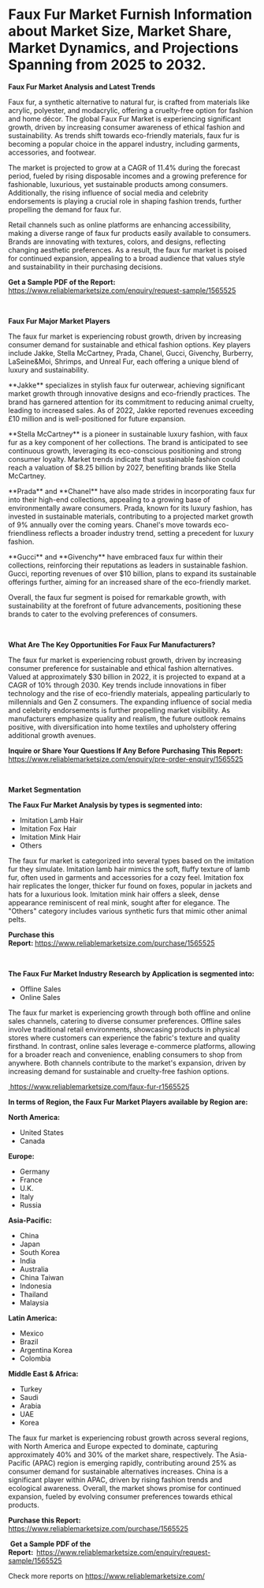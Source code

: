 <p><h1>Faux Fur Market Furnish Information about Market Size, Market Share, Market Dynamics, and Projections Spanning from 2025 to 2032.</h1></p><p><strong>Faux Fur Market Analysis and Latest Trends</strong></p>
<p><p>Faux fur, a synthetic alternative to natural fur, is crafted from materials like acrylic, polyester, and modacrylic, offering a cruelty-free option for fashion and home décor. The global Faux Fur Market is experiencing significant growth, driven by increasing consumer awareness of ethical fashion and sustainability. As trends shift towards eco-friendly materials, faux fur is becoming a popular choice in the apparel industry, including garments, accessories, and footwear. </p><p>The market is projected to grow at a CAGR of 11.4% during the forecast period, fueled by rising disposable incomes and a growing preference for fashionable, luxurious, yet sustainable products among consumers. Additionally, the rising influence of social media and celebrity endorsements is playing a crucial role in shaping fashion trends, further propelling the demand for faux fur. </p><p>Retail channels such as online platforms are enhancing accessibility, making a diverse range of faux fur products easily available to consumers. Brands are innovating with textures, colors, and designs, reflecting changing aesthetic preferences. As a result, the faux fur market is poised for continued expansion, appealing to a broad audience that values style and sustainability in their purchasing decisions.</p></p>
<p><strong>Get a Sample PDF of the Report:&nbsp;</strong> <a href="https://www.reliablemarketsize.com/enquiry/request-sample/1565525?utm_campaign=2281&utm_medium=2&utm_source=Github&utm_content=ia&utm_term=04042025&utm_id=faux-fur">https://www.reliablemarketsize.com/enquiry/request-sample/1565525</a></p>
<p>&nbsp;</p>
<p><strong>Faux Fur Major Market Players</strong></p>
<p><p>The faux fur market is experiencing robust growth, driven by increasing consumer demand for sustainable and ethical fashion options. Key players include Jakke, Stella McCartney, Prada, Chanel, Gucci, Givenchy, Burberry, LaSeine&Moi, Shrimps, and Unreal Fur, each offering a unique blend of luxury and sustainability.</p><p>**Jakke** specializes in stylish faux fur outerwear, achieving significant market growth through innovative designs and eco-friendly practices. The brand has garnered attention for its commitment to reducing animal cruelty, leading to increased sales. As of 2022, Jakke reported revenues exceeding £10 million and is well-positioned for future expansion.</p><p>**Stella McCartney** is a pioneer in sustainable luxury fashion, with faux fur as a key component of her collections. The brand is anticipated to see continuous growth, leveraging its eco-conscious positioning and strong consumer loyalty. Market trends indicate that sustainable fashion could reach a valuation of $8.25 billion by 2027, benefiting brands like Stella McCartney.</p><p>**Prada** and **Chanel** have also made strides in incorporating faux fur into their high-end collections, appealing to a growing base of environmentally aware consumers. Prada, known for its luxury fashion, has invested in sustainable materials, contributing to a projected market growth of 9% annually over the coming years. Chanel's move towards eco-friendliness reflects a broader industry trend, setting a precedent for luxury fashion.</p><p>**Gucci** and **Givenchy** have embraced faux fur within their collections, reinforcing their reputations as leaders in sustainable fashion. Gucci, reporting revenues of over $10 billion, plans to expand its sustainable offerings further, aiming for an increased share of the eco-friendly market.</p><p>Overall, the faux fur segment is poised for remarkable growth, with sustainability at the forefront of future advancements, positioning these brands to cater to the evolving preferences of consumers.</p></p>
<p>&nbsp;</p>
<p><strong>What Are The Key Opportunities For Faux Fur Manufacturers?</strong></p>
<p><p>The faux fur market is experiencing robust growth, driven by increasing consumer preference for sustainable and ethical fashion alternatives. Valued at approximately $30 billion in 2022, it is projected to expand at a CAGR of 10% through 2030. Key trends include innovations in fiber technology and the rise of eco-friendly materials, appealing particularly to millennials and Gen Z consumers. The expanding influence of social media and celebrity endorsements is further propelling market visibility. As manufacturers emphasize quality and realism, the future outlook remains positive, with diversification into home textiles and upholstery offering additional growth avenues.</p></p>
<p><strong>Inquire or Share Your Questions If Any Before Purchasing This Report:</strong> <a href="https://www.reliablemarketsize.com/enquiry/pre-order-enquiry/1565525?utm_campaign=2281&utm_medium=2&utm_source=Github&utm_content=ia&utm_term=04042025&utm_id=faux-fur">https://www.reliablemarketsize.com/enquiry/pre-order-enquiry/1565525</a></p>
<p>&nbsp;</p>
<p><strong>Market Segmentation</strong></p>
<p><strong>The Faux Fur Market Analysis by types is segmented into:</strong></p>
<p><ul><li>Imitation Lamb Hair</li><li>Imitation Fox Hair</li><li>Imitation Mink Hair</li><li>Others</li></ul></p>
<p><p>The faux fur market is categorized into several types based on the imitation fur they simulate. Imitation lamb hair mimics the soft, fluffy texture of lamb fur, often used in garments and accessories for a cozy feel. Imitation fox hair replicates the longer, thicker fur found on foxes, popular in jackets and hats for a luxurious look. Imitation mink hair offers a sleek, dense appearance reminiscent of real mink, sought after for elegance. The "Others" category includes various synthetic furs that mimic other animal pelts.</p></p>
<p><strong>Purchase this Report:&nbsp;</strong><a href="https://www.reliablemarketsize.com/purchase/1565525?utm_campaign=2281&utm_medium=2&utm_source=Github&utm_content=ia&utm_term=04042025&utm_id=faux-fur">https://www.reliablemarketsize.com/purchase/1565525</a></p>
<p>&nbsp;</p>
<p><strong>The Faux Fur Market Industry Research by Application is segmented into:</strong></p>
<p><ul><li>Offline Sales</li><li>Online Sales</li></ul></p>
<p><p>The faux fur market is experiencing growth through both offline and online sales channels, catering to diverse consumer preferences. Offline sales involve traditional retail environments, showcasing products in physical stores where customers can experience the fabric's texture and quality firsthand. In contrast, online sales leverage e-commerce platforms, allowing for a broader reach and convenience, enabling consumers to shop from anywhere. Both channels contribute to the market's expansion, driven by increasing demand for sustainable and cruelty-free fashion options.</p></p>
<p><a href="https://www.reliablemarketsize.com/faux-fur-r1565525?utm_campaign=2281&utm_medium=2&utm_source=Github&utm_content=ia&utm_term=04042025&utm_id=faux-fur">&nbsp;https://www.reliablemarketsize.com/faux-fur-r1565525</a></p>
<p><strong>In terms of Region, the Faux Fur Market Players available by Region are:</strong></p>
<p>
    <p> <strong> North America: </strong>
        <ul>
            <li>United States</li>
            <li>Canada</li>
        </ul>
        </p> 
    <p> <strong> Europe: </strong>
        <ul>
            <li>Germany</li>
            <li>France</li>
            <li>U.K.</li>
            <li>Italy</li>
            <li>Russia</li>
        </ul>
        </p> 
    <p> <strong> Asia-Pacific: </strong>
        <ul>
            <li>China</li>
            <li>Japan</li>
            <li>South Korea</li>
            <li>India</li>
            <li>Australia</li>
            <li>China Taiwan</li>
            <li>Indonesia</li>
            <li>Thailand</li>
            <li>Malaysia</li>
        </ul>
        </p> 
    <p> <strong> Latin America: </strong>
        <ul>
            <li>Mexico</li>
            <li>Brazil</li>
            <li>Argentina Korea</li>
            <li>Colombia</li>
        </ul>
        </p> 
    <p> <strong> Middle East & Africa: </strong>
        <ul>
            <li>Turkey</li>
            <li>Saudi</li>
            <li>Arabia</li>
            <li>UAE</li>
            <li>Korea</li>
        </ul>
    </p>
    </p>
<p><p>The faux fur market is experiencing robust growth across several regions, with North America and Europe expected to dominate, capturing approximately 40% and 30% of the market share, respectively. The Asia-Pacific (APAC) region is emerging rapidly, contributing around 25% as consumer demand for sustainable alternatives increases. China is a significant player within APAC, driven by rising fashion trends and ecological awareness. Overall, the market shows promise for continued expansion, fueled by evolving consumer preferences towards ethical products.</p></p>
<p><strong>Purchase this Report: </strong><a href="https://www.reliablemarketsize.com/purchase/1565525?utm_campaign=2281&utm_medium=2&utm_source=Github&utm_content=ia&utm_term=04042025&utm_id=faux-fur">https://www.reliablemarketsize.com/purchase/1565525</a></p>
<p>&nbsp;<strong>Get a Sample PDF of the Report:&nbsp;&nbsp;</strong><a href="https://www.reliablemarketsize.com/enquiry/request-sample/1565525?utm_campaign=2281&utm_medium=2&utm_source=Github&utm_content=ia&utm_term=04042025&utm_id=faux-fur">https://www.reliablemarketsize.com/enquiry/request-sample/1565525</a></p>
<p><strong></strong></p>
<p>Check more reports on <a href="https://www.reliablemarketsize.com/?utm_campaign=2281&utm_medium=2&utm_source=Github&utm_content=ia&utm_term=04042025&utm_id=faux-fur">https://www.reliablemarketsize.com/</a></p>